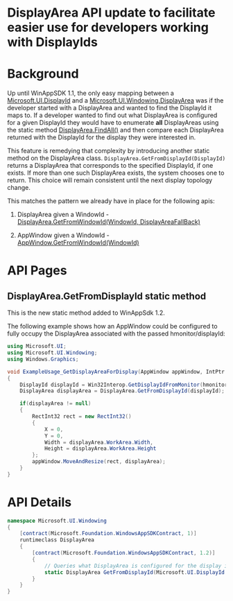 DisplayArea API update to facilitate easier use for developers working with DisplayIds
===

# Background
Up until WinAppSDK 1.1, the only easy mapping between a
[Microsoft.UI.DisplayId](https://docs.microsoft.com/en-us/windows/windows-app-sdk/api/winrt/microsoft.ui.displayid?view=windows-app-sdk-1.1_)
and a
[Microsoft.UI.Windowing.DisplayArea](https://docs.microsoft.com/en-us/windows/windows-app-sdk/api/winrt/microsoft.ui.windowing.displayarea?view=windows-app-sdk-1.1_)
was if the developer started with a DisplayArea and wanted to find the DisplayId it maps to. If a
developer wanted to find out what DisplayArea is configured for a given DisplayId they would have
to enumerate **all** DisplayAreas using the static method
[DisplayArea.FindAll()](https://docs.microsoft.com/en-us/windows/windows-app-sdk/api/winrt/microsoft.ui.windowing.displayarea.findall?view=windows-app-sdk-1.1)
and then compare each DisplayArea returned with the DisplayId for the display they were interested in.

This feature is remedying that complexity by introducing another static method on the DisplayArea
class. `DisplayArea.GetFromDisplayId(DisplayId)` returns a DisplayArea that corresponds to the
specified DisplayId, if one exists. If more than one such DisplayArea exists, the system chooses
one to return. This choice will remain consistent until the next display topology change.

This matches the pattern we already have in place for the following apis:
1. DisplayArea given a WindowId -
 [DisplayArea.GetFromWindowId(WindowId, DisplayAreaFallBack)](https://docs.microsoft.com/en-us/windows/windows-app-sdk/api/winrt/microsoft.ui.windowing.displayarea.getfromwindowid?view=windows-app-sdk-1.1)

2. AppWindow given a WindowId -
[AppWindow.GetFromWindowId(WindowId)](https://docs.microsoft.com/en-us/windows/windows-app-sdk/api/winrt/microsoft.ui.windowing.appwindow.getfromwindowid?view=windows-app-sdk-1.1)

# API Pages

## DisplayArea.GetFromDisplayId static method

This is the new static method added to WinAppSdk 1.2.

The following example shows how an AppWindow could be configured to fully occupy the DisplayArea
associated with the passed hmonitor/displayId:

```csharp
using Microsoft.UI;
using Microsoft.UI.Windowing;
using Windows.Graphics;

void ExampleUsage_GetDisplayAreaForDisplay(AppWindow appWindow, IntPtr hmonitor)
{
    DisplayId displayId = Win32Interop.GetDisplayIdFromMonitor(hmonitor);
    DisplayArea displayArea = DisplayArea.GetFromDisplayId(displayId);

    if(displayArea != null)
    {
        RectInt32 rect = new RectInt32()
        {
            X = 0,
            Y = 0,
            Width = displayArea.WorkArea.Width,
            Height = displayArea.WorkArea.Height
        };
        appWindow.MoveAndResize(rect, displayArea);
    }
}
```

# API Details

```csharp
namespace Microsoft.UI.Windowing
{
    [contract(Microsoft.Foundation.WindowsAppSDKContract, 1)]
    runtimeclass DisplayArea
    {
        [contract(Microsoft.Foundation.WindowsAppSDKContract, 1.2)]
        {
            // Queries what DisplayArea is configured for the display identified by displayId.
            static DisplayArea GetFromDisplayId(Microsoft.UI.DisplayId displayId);
        }
    }
}
```